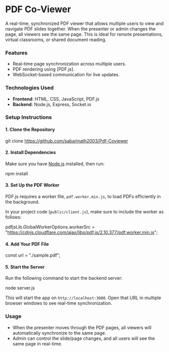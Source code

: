 
# PDF Co-Viewer

A real-time, synchronized PDF viewer that allows multiple users to view and navigate PDF slides together. When the presenter or admin changes the page, all viewers see the same page. This is ideal for remote presentations, virtual classrooms, or shared document reading.

### Features

- Real-time page synchronization across multiple users.
- PDF rendering using [PDF.js].
- WebSocket-based communication for live updates.

### Technologies Used

- **Frontend**: HTML, CSS, JavaScript, PDF.js
- **Backend**: Node.js, Express, Socket.io


### Setup Instructions

#### 1. Clone the Repository

git clone https://github.com/sabarinath2003/Pdf-Coviewer


#### 2. Install Dependencies

Make sure you have [Node.js](https://nodejs.org/) installed, then run:

npm install


#### 3. Set Up the PDF Worker

PDF.js requires a worker file, `pdf.worker.min.js`, to load PDFs efficiently in the background.

In your project code (`public/client.js`), make sure to include the worker as follows:

pdfjsLib.GlobalWorkerOptions.workerSrc = "https://cdnjs.cloudflare.com/ajax/libs/pdf.js/2.10.377/pdf.worker.min.js";

#### 4. Add Your PDF File

const url = "./sample.pdf";

#### 5. Start the Server

Run the following command to start the backend server:

node server.js

This will start the app on `http://localhost:3000`. Open that URL in multiple browser windows to see real-time synchronization.

### Usage

- When the presenter moves through the PDF pages, all viewers will automatically synchronize to the same page.
- Admin can control the slide/page changes, and all users will see the same page in real-time.
